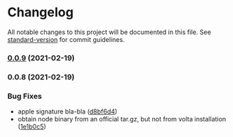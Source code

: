 # Changelog

All notable changes to this project will be documented in this file. See [standard-version](https://github.com/conventional-changelog/standard-version) for commit guidelines.

### [0.0.9](https://github.com/deneb-kaitos/ops-packages/compare/v0.0.8...v0.0.9) (2021-02-19)

### 0.0.8 (2021-02-19)


### Bug Fixes

* apple signature bla-bla ([d8bf6d4](https://github.com/deneb-kaitos/ops-packages/commit/d8bf6d427039322f2c757e9e6bff6790da14e1dd))
* obtain node binary from an official tar.gz, but not from volta installation ([1e1b0c5](https://github.com/deneb-kaitos/ops-packages/commit/1e1b0c55aaef33679886480418a0b524d6c5e1d2))

